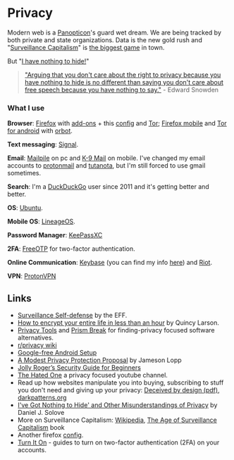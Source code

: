 # Privacy

Modern web is a [Panopticon](https://en.wikipedia.org/wiki/Panopticon)'s guard wet dream. We are being tracked by both private and state organizations. Data is the new gold rush and "[Surveillance Capitalism](https://www.faz.net/aktuell/feuilleton/debatten/the-digital-debate/shoshan-zuboff-on-big-data-as-surveillance-capitalism-13152525.html)" is [the biggest game](https://papers.ssrn.com/sol3/papers.cfm?abstract_id=2594754) in town.

But "[I have nothing to hide!](https://en.wikipedia.org/wiki/Nothing_to_hide_argument)"

> ["Arguing that you don't care about the right to privacy because you have nothing to hide is no different than saying you don't care about free speech because you have nothing to say."](https://www.reddit.com/r/IAmA/comments/36ru89/just_days_left_to_kill_mass_surveillance_under/crglgh2/) - Edward Snowden

### What I use

**Browser**: [Firefox](https://www.mozilla.org/kab/firefox/developer/) with [add-ons](https://www.privacytools.io/#addons) + this [config](https://www.privacytools.io/#about_config) and [Tor](https://www.torproject.org/download/download-easy.html.en); [Firefox mobile](https://www.mozilla.org/en-US/firefox/mobile/) and [Tor for android](https://www.torproject.org/projects/torbrowser.html.en#downloads-alpha) with [orbot](https://guardianproject.info/apps/orbot/).

**Text messaging**: [Signal](https://signal.org/).

**Email**: [Mailpile](https://www.mailpile.is/) on pc and [K-9 Mail](https://github.com/k9mail/k-9/releases) on mobile. I've changed my email accounts to [protonmail](https://protonmail.com/) and [tutanota](https://tutanota.com/), but I'm still forced to use gmail sometimes.

**Search**: I'm a [DuckDuckGo](https://duckduckgo.com/) user since 2011 and it's getting better and better.

**OS**: [Ubuntu](https://www.ubuntu.com/).

**Mobile OS**: [LineageOS](https://www.lineageos.org/).

**Password Manager**: [KeePassXC](https://keepassxc.org/)

**2FA**: [FreeOTP](https://f-droid.org/en/packages/org.fedorahosted.freeotp/) for two-factor authentication.

**Online Communication**: [Keybase](https://keybase.io/) \(you can find my info [here](https://keybase.io/psto)\) and [Riot](https://about.riot.im).

**VPN**: [ProtonVPN](https://protonvpn.com/)

## Links

* [Surveillance Self-defense](https://ssd.eff.org/en) by the EFF.
* [How to encrypt your entire life in less than an hour](https://medium.freecodecamp.org/tor-signal-and-beyond-a-law-abiding-citizens-guide-to-privacy-1a593f2104c3) by Quincy Larson.
* [Privacy Tools](https://www.privacytools.io/) and [Prism Break](https://prism-break.org/en/) for finding-privacy focused software alternatives.
* [r/privacy wiki](https://www.reddit.com/r/privacy/wiki/index)
* [Google-free Android Setup](https://niftylettuce.com/posts/google-free-android-setup/)
* [A Modest Privacy Protection Proposal](https://medium.com/s/story/a-modest-privacy-protection-proposal-5b47631d7f4c) by Jameson Lopp
* [Jolly Roger’s Security Guide for Beginners](https://www.deepdotweb.com/jolly-rogers-security-guide-for-beginners/)
* [The Hated One](https://www.youtube.com/channel/UCjr2bPAyPV7t35MvcgT3W8Q/featured) a privacy focused youtube channel.
* Read up how websites manipulate you into buying, subscribing to stuff you don't need and giving up your privacy: [Deceived by design \(pdf\)](https://fil.forbrukerradet.no/wp-content/uploads/2018/06/2018-06-27-deceived-by-design-final.pd://fil.forbrukerradet.no/wp-content/uploads/2018/06/2018-06-27-deceived-by-design-final.pdf), [darkpatterns.org](https://darkpatterns.org/)
* [I've Got Nothing to Hide' and Other Misunderstandings of Privacy](https://papers.ssrn.com/sol3/papers.cfm?abstract_id=998565&) by Daniel J. Solove
* More on Surveillance Capitalism: [Wikipedia](https://en.wikipedia.org/wiki/Surveillance_capitalism), [The Age of Surveillance Capitalism](https://www.goodreads.com/book/show/26195941-the-age-of-surveillance-capitalism) book
* Another firefox [config](https://gist.github.com/0XDE57/fbd302cef7693e62c769).
* [Turn It On](https://www.turnon2fa.com/) - guides to turn on two-factor authentication (2FA) on your accounts.